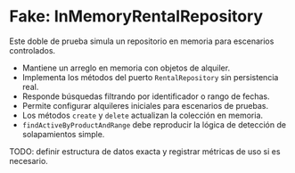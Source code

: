 # Fake: InMemoryRentalRepository

Este doble de prueba simula un repositorio en memoria para escenarios controlados.

- Mantiene un arreglo en memoria con objetos de alquiler.
- Implementa los métodos del puerto `RentalRepository` sin persistencia real.
- Responde búsquedas filtrando por identificador o rango de fechas.
- Permite configurar alquileres iniciales para escenarios de pruebas.
- Los métodos `create` y `delete` actualizan la colección en memoria.
- `findActiveByProductAndRange` debe reproducir la lógica de detección de solapamientos simple.

TODO: definir estructura de datos exacta y registrar métricas de uso si es necesario.
